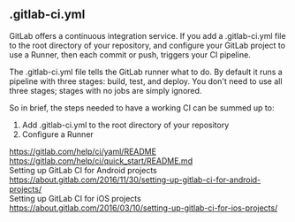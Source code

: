 ## .gitlab-ci.yml

GitLab offers a continuous integration service. If you
add a .gitlab-ci.yml file to the root directory of your repository,
and configure your GitLab project to use a Runner, then each commit or
push, triggers your CI pipeline.

The .gitlab-ci.yml file tells the GitLab runner what to do. By default it runs
a pipeline with three stages: build, test, and deploy. You don't need to
use all three stages; stages with no jobs are simply ignored.

So in brief, the steps needed to have a working CI can be summed up to: 
1. Add .gitlab-ci.yml to the root directory of your repository 
2. Configure a Runner  

https://gitlab.com/help/ci/yaml/README  
https://gitlab.com/help/ci/quick_start/README.md    
Setting up GitLab CI for Android projects   
https://about.gitlab.com/2016/11/30/setting-up-gitlab-ci-for-android-projects/  
Setting up GitLab CI for iOS projects   
https://about.gitlab.com/2016/03/10/setting-up-gitlab-ci-for-ios-projects/  
